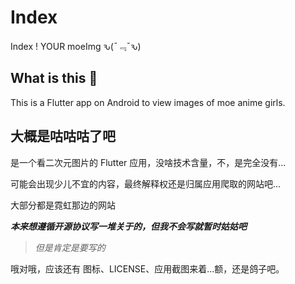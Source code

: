 # Index

Index ! YOUR moeImg ԅ(¯﹃¯ԅ)

## What is this 🤔

This is a Flutter app on Android to view images of moe anime girls.

## 大概是咕咕咕了吧

是一个看二次元图片的 Flutter 应用，没啥技术含量，不，是完全没有...

可能会出现少儿不宜的内容，最终解释权还是归属应用爬取的网站吧...

大部分都是霓虹那边的网站

***本来想遵循开源协议写一堆关于的，但我不会写就暂时姑姑吧***

> *但是肯定是要写的*

哦对哦，应该还有 图标、LICENSE、应用截图来着...额，还是鸽子吧。
